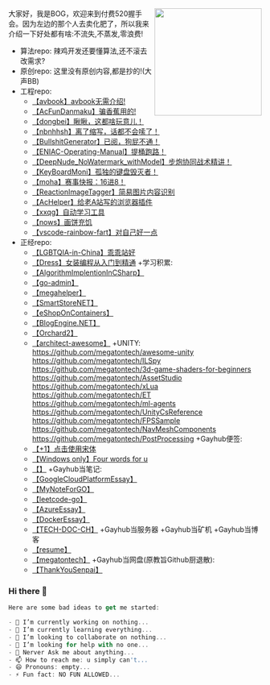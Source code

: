 
<img align='right' src='https://s3.bmp.ovh/imgs/2021/12/6b6236406ebd157d.jpg' width='213px'>
大家好，我是BOG，欢迎来到付费520握手会。因为左边的那个人去卖化肥了，所以我来介绍一下好处都有啥:不流失,不蒸发,零浪费!

+ 算法repo:
    辣鸡开发还要懂算法,还不滚去改需求?
+ 原创repo:
    这里没有原创内容,都是抄的!(大声BB)
+ 工程repo:
    - [【avbook】avbook无需介绍!](https://github.com/megatontech/avbook)
    - [【AcFunDanmaku】骗香蕉用的!](https://github.com/megatontech/AcFunDanmaku)
    - [【dongbei】瞅瞅，这都啥玩意儿！](https://github.com/megatontech/dongbei)
    - [【nbnhhsh】离了缩写，话都不会嗦了！](https://github.com/megatontech/nbnhhsh)
    - [【BullshitGenerator】已阅，狗屁不通！](https://github.com/megatontech/BullshitGenerator)
    - [【ENIAC-Operating-Manual】提桶跑路！](https://github.com/megatontech/ENIAC-Operating-Manual)
    - [【DeepNude_NoWatermark_withModel】步炮协同战术精讲！](https://github.com/megatontech/DeepNude_NoWatermark_withModel)
    - [【KeyBoardMoni】孤独的键盘毁灭者！](https://github.com/megatontech/KeyBoardMoni)
    - [【moha】赛事快报：16进8！](https://github.com/megatontech/moha)
    - [【ReactionImageTagger】简易图片内容识别](https://github.com/megatontech/ReactionImageTagger)
    - [【AcHelper】给老A站写的浏览器插件](https://github.com/megatontech/AcHelper)
    - [【xxqg】自动学习工具](https://github.com/megatontech/Fuck-XueXiQiangGuo)
    - [【nows】画饼充饥](https://github.com/megatontech/nows)
    - [【vscode-rainbow-fart】对自己好一点](https://github.com/megatontech/vscode-rainbow-fart)
+ 正经repo:
    - [【LGBTQIA-in-China】乖乖站好](https://github.com/megatontech/LGBTQIA-in-China)
    - [【Dress】女装编程从入门到精通](https://github.com/megatontech/Dress)
+学习积累:
    - [【AlgorithmImplentionInCSharp】](https://github.com/megatontech/AlgorithmImplentionInCSharp)
    - [【go-admin】](https://github.com/megatontech/go-admin)
    - [【megahelper】](https://github.com/megatontech/megahelper)
    - [【SmartStoreNET】](https://github.com/megatontech/SmartStoreNET)
    - [【eShopOnContainers】](https://github.com/megatontech/eShopOnContainers)
    - [【BlogEngine.NET】](https://github.com/megatontech/BlogEngine.NET)
    - [【Orchard2】](https://github.com/megatontech/Orchard2)
    - [【architect-awesome】](https://github.com/megatontech/architect-awesome)
+UNITY: 
    https://github.com/megatontech/awesome-unity
    https://github.com/megatontech/ILSpy
    https://github.com/megatontech/3d-game-shaders-for-beginners
    https://github.com/megatontech/AssetStudio
    https://github.com/megatontech/xLua
    https://github.com/megatontech/ET
    https://github.com/megatontech/ml-agents
    https://github.com/megatontech/UnityCsReference
    https://github.com/megatontech/FPSSample
    https://github.com/megatontech/NavMeshComponents
    https://github.com/megatontech/PostProcessing
+Gayhub便签:
    - [【+1】点击使用宋体](https://gist.github.com/megatontech/2569d73e20b4fa6b5aea3e22c9ed0238)
    - [【Windows only】Four words for u](https://gist.github.com/megatontech/e5dfd4dd64022a82b50315f340c21bcd)
    - [【】]()
+Gayhub当笔记:
    - [【GoogleCloudPlatformEssay】](https://github.com/megatontech/GoogleCloudPlatformEssay)
    - [【MyNoteForGO】](https://github.com/megatontech/MyNoteForGO)
    - [【leetcode-go】](https://github.com/megatontech/leetcode-go)
    - [【AzureEssay】](https://github.com/megatontech/AzureEssay)
    - [【DockerEssay】]([](https://github.com/megatontech/DockerEssay))
    - [【TECH-DOC-CH】](https://github.com/megatontech/TECH-DOC-CH)
+Gayhub当服务器
+Gayhub当矿机
+Gayhub当博客
    - [【resume】](https://github.com/megatontech/resume.github.com)
    - [【megatontech】](https://github.com/megatontech/megatontech.github.io)
+Gayhub当网盘(原教旨Github厨退散):
    - [【ThankYouSenpai】](https://github.com/megatontech/ThankYouSenpai)
### Hi there 👋
```javascript
Here are some bad ideas to get me started:

- 🔭 I’m currently working on nothing...
- 🌱 I’m currently learning everything...
- 👯 I’m looking to collaborate on nothing...
- 🤔 I’m looking for help with no one...
- 💬 Nerver Ask me about anything...
- 📫 How to reach me: u simply can't...
- 😄 Pronouns: empty...
- ⚡ Fun fact: NO FUN ALLOWED...
```
